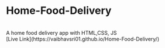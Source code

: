 # Home-Food-Delivery 
<br>
A home food delivery app with HTML,CSS, JS <br>
[Live Link](https://vaibhavsri01.github.io/Home-Food-Delivery/)
